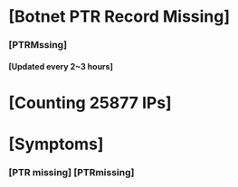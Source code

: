 # [Botnet PTR Record Missing]
### [PTRMssing]
#### [Updated every 2~3 hours]

# [Counting 25877 IPs]

# [Symptoms] 
###   [PTR missing] [PTRmissing]
